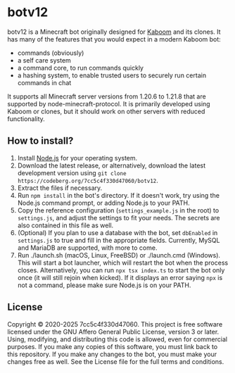 # botv12

botv12 is a Minecraft bot originally designed for [Kaboom](https://kaboom.pw/) and its clones. It has many of the features that you would expect in a modern Kaboom bot:

- commands (obviously)
- a self care system
- a command core, to run commands quickly
- a hashing system, to enable trusted users to securely run certain commands in chat

It supports all Minecraft server versions from 1.20.6 to 1.21.8 that are supported by node-minecraft-protocol. It is primarily developed using Kaboom or clones, but it should work on other servers with reduced functionality.

## How to install?

1. Install [Node.js](https://nodejs.org/) for your operating system.
2. Download the latest release, or alternatively, download the latest development version using `git clone https://codeberg.org/7cc5c4f330d47060/botv12`.
3. Extract the files if necessary.
4. Run `npm install` in the bot's directory. If it doesn't work, try using the Node.js command prompt, or adding Node.js to your PATH.
5. Copy the reference configuration (`settings_example.js` in the root) to `settings.js`, and adjust the settings to fit your needs. The secrets are also contained in this file as well.
6. (Optional) If you plan to use a database with the bot, set `dbEnabled` in `settings.js` to true and fill in the appropriate fields. Currently, MySQL and MariaDB are supported, with more to come.
7. Run ./launch.sh (macOS, Linux, FreeBSD) or ./launch.cmd (Windows). This will start a bot launcher, which will restart the bot when the process closes. Alternatively, you can run `npx tsx index.ts` to start the bot only once (it will still rejoin when kicked). If it displays an error saying `npx` is not a command, please make sure Node.js is on your PATH.

## License

Copyright © 2020-2025 7cc5c4f330d47060. This project is free software licensed under the GNU Affero General Public License, version 3 or later. Using, modifying, and distributing this code is allowed, even for commercial purposes. If you make any copies of this software, you must link back to this repository. If you make any changes to the bot, you must make your changes free as well. See the License file for the full terms and conditions.
